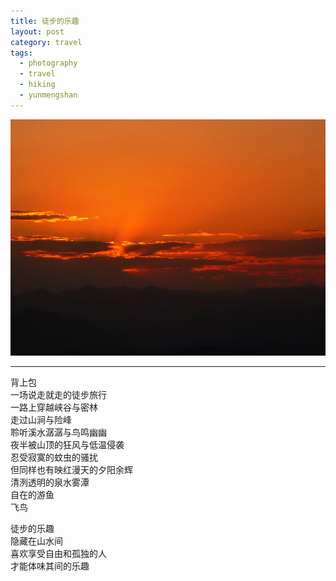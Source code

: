 ```yaml
---
title: 徒步的乐趣
layout: post
category: travel
tags:
  - photography
  - travel
  - hiking
  - yunmengshan
---
```


![Yunmeng-Hiking](/media/image/2014/yunmeng-sunset.jpg)  

---

背上包  
一场说走就走的徒步旅行  
一路上穿越峡谷与密林  
走过山涧与险峰  
聆听溪水潺潺与鸟鸣幽幽  
夜半被山顶的狂风与低温侵袭  
忍受寂寞的蚊虫的骚扰  
但同样也有映红漫天的夕阳余辉  
清洌透明的泉水雾潭   
自在的游鱼  
飞鸟  

徒步的乐趣  
隐藏在山水间  
喜欢享受自由和孤独的人  
才能体味其间的乐趣  
